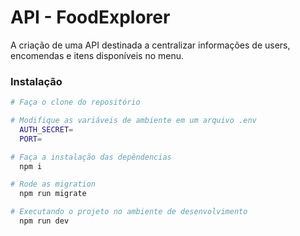 
# API - FoodExplorer
A criação de uma API destinada a centralizar informações de users, encomendas e itens disponíveis no menu.
<br>



### Instalação
```bash
# Faça o clone do repositório

# Modifique as variáveis de ambiente em um arquivo .env
  AUTH_SECRET=
  PORT=

# Faça a instalação das depêndencias
  npm i

# Rode as migration
  npm run migrate

# Executando o projeto no ambiente de desenvolvimento
  npm run dev
```

